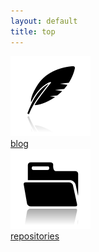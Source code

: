 ```yaml
---
layout: default
title: top
---
```

<nav class="index-main-nav">
	<div>
		<a href="/blog/blog/"><img src="/icon/quill.png" alt="blog"/><br />blog</a>
	</div>
	<div>
		<a href="https://github.com/nulil"><img src="/icon/folder.png" alt="repository"/><br />repositories</a>
	</div>
</nav>

